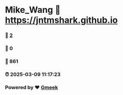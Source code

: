 # Mike_Wang :link: https://jntmshark.github.io 
### :page_facing_up: [2](https://jntmshark.github.io/tag.html) 
### :speech_balloon: 0 
### :hibiscus: 861 
### :alarm_clock: 2025-03-09 11:17:23 
### Powered by :heart: [Gmeek](https://github.com/Meekdai/Gmeek)

